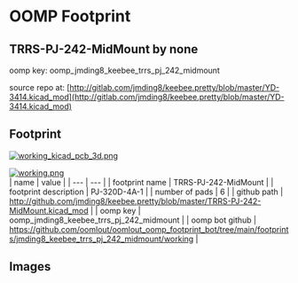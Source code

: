 # OOMP Footprint  
## TRRS-PJ-242-MidMount  by none  
  
oomp key: oomp_jmding8_keebee_trrs_pj_242_midmount  
  
source repo at: [http://gitlab.com/jmding8/keebee.pretty/blob/master/YD-3414.kicad_mod](http://gitlab.com/jmding8/keebee.pretty/blob/master/YD-3414.kicad_mod)  
## Footprint  
  
[![working_kicad_pcb_3d.png](working_kicad_pcb_3d_600.png)](working_kicad_pcb_3d.png)  
  
[![working.png](working_600.png)](working.png)  
| name | value | 
| --- | --- | 
| footprint name | TRRS-PJ-242-MidMount | 
| footprint description | PJ-320D-4A-1 | 
| number of pads | 6 | 
| github path | http://github.com/jmding8/keebee.pretty/blob/master/TRRS-PJ-242-MidMount.kicad_mod | 
| oomp key | oomp_jmding8_keebee_trrs_pj_242_midmount | 
| oomp bot github | https://github.com/oomlout/oomlout_oomp_footprint_bot/tree/main/footprints/jmding8_keebee_trrs_pj_242_midmount/working | 
## Images  
